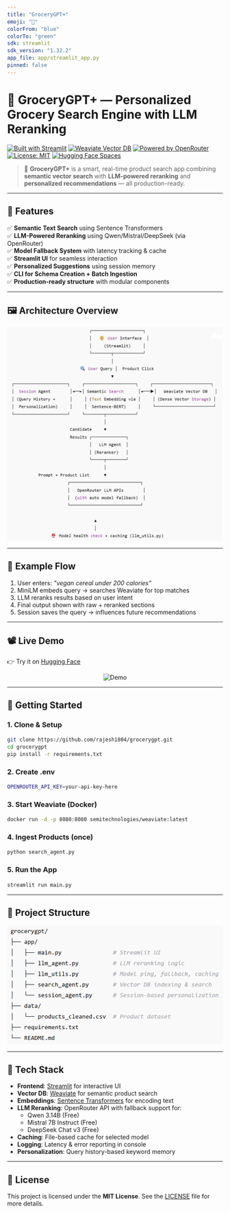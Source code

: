 ```yaml
---
title: "GroceryGPT+"
emoji: "🛒"
colorFrom: "blue"
colorTo: "green"
sdk: streamlit
sdk_version: "1.32.2"
app_file: app/streamlit_app.py
pinned: false
---
```



# 🛒 GroceryGPT+ — Personalized Grocery Search Engine with LLM Reranking

[![Built with Streamlit](https://img.shields.io/badge/Built%20with-Streamlit-red?logo=streamlit)](https://streamlit.io)
[![Weaviate Vector DB](https://img.shields.io/badge/VectorDB-Weaviate-blue?logo=weaviate)](https://weaviate.io)
[![Powered by OpenRouter](https://img.shields.io/badge/LLM-Qwen%2FMistral%2FDeepSeek-green)](https://openrouter.ai)
[![License: MIT](https://img.shields.io/badge/License-MIT-yellow.svg)](https://opensource.org/licenses/MIT)
[![Hugging Face Spaces](https://img.shields.io/badge/Deployed%20on-HuggingFace-orange?logo=huggingface)](https://huggingface.co/spaces/rajesh1804/grocerygpt)

> 🚀 **GroceryGPT+** is a smart, real-time product search app combining **semantic vector search** with **LLM-powered reranking** and **personalized recommendations** — all production-ready.

---

## 🔧 Features

✅ **Semantic Text Search** using Sentence Transformers  
✅ **LLM-Powered Reranking** using Qwen/Mistral/DeepSeek (via OpenRouter)  
✅ **Model Fallback System** with latency tracking & cache  
✅ **Streamlit UI** for seamless interaction  
✅ **Personalized Suggestions** using session memory  
✅ **CLI for Schema Creation + Batch Ingestion**  
✅ **Production-ready structure** with modular components

---

## 🖼️ Architecture Overview

<p align="center">
  <img src="assets/architecture.png" alt="Architecture" width="600"/>
</p>

---

## 🧪 Example Flow

1. User enters: _"vegan cereal under 200 calories"_
2. MiniLM embeds query → searches Weaviate for top matches
3. LLM reranks results based on user intent
4. Final output shown with raw + reranked sections
5. Session saves the query → influences future recommendations

---

## 📽️ Live Demo

👉 Try it on [Hugging Face](https://huggingface.co/spaces/rajesh1804/grocerygpt)

<p align="center">
  <img src="https://github.com/rajesh1804/grocerygpt/raw/main/assets/grocerygpt-demo.webp" alt="Demo" width="600"/>
</p>

---

## 🚀 Getting Started

### 1. Clone & Setup

```bash
git clone https://github.com/rajesh1804/grocerygpt.git
cd grocerygpt
pip install -r requirements.txt
```

### 2. Create .env

```bash
OPENROUTER_API_KEY=your-api-key-here
```

### 3. Start Weaviate (Docker)

```bash
docker run -d -p 8080:8080 semitechnologies/weaviate:latest
```

### 4. Ingest Products (once)

```bash
python search_agent.py
```

### 5. Run the App

```bash
streamlit run main.py
```

---

## 📁 Project Structure

<p align="center">
  <img src="assets/project_structure.png" alt="Project Structure" width="600"/>
</p>

---

## 🧪 Tech Stack

- **Frontend**: [Streamlit](https://streamlit.io/) for interactive UI
- **Vector DB**: [Weaviate](https://weaviate.io/) for semantic product search
- **Embeddings**: [Sentence Transformers](https://www.sbert.net/) for encoding text
- **LLM Reranking**: OpenRouter API with fallback support for:
  - Qwen 3.14B (Free)
  - Mistral 7B Instruct (Free)
  - DeepSeek Chat v3 (Free)
- **Caching**: File-based cache for selected model
- **Logging**: Latency & error reporting in console
- **Personalization**: Query history-based keyword memory

---

## 📝 License

This project is licensed under the **MIT License**. See the [LICENSE](LICENSE) file for more details.
